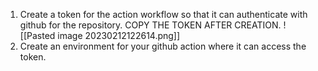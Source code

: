 1. Create a token for the action workflow so that it can authenticate with github for the repository. COPY THE TOKEN AFTER CREATION. ![[Pasted image 20230212122614.png]]
2. Create an environment for your github action where it can access the token.